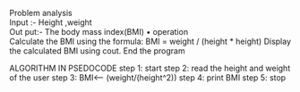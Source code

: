 Problem analysis  
Input :- Height ,weight                                                   
Out put:- The body mass index(BMI)
•	operation                                       
 Calculate the BMI using the formula: BMI = weight / (height * height)
Display the calculated BMI using cout.
End the program
 
 ALGORITHM IN PSEDOCODE
step 1: start
step 2: read the height and weight of the user
step 3: BMI<-- (weight/(height^2))
step 4: print BMI
step 5: stop
